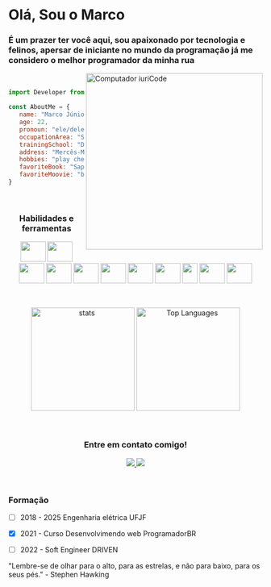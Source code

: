 # **Olá, Sou o Marco**

### É um prazer ter você aqui, sou apaixonado por tecnologia e felinos, apersar de iniciante no mundo da programação já me considero o melhor programador da minha rua

<img src="https://raw.githubusercontent.com/MicaelliMedeiros/micaellimedeiros/master/image/computer-illustration.png" min-width="400px" max-              width="350px" width="400px" align="right" alt="Computador iuriCode">

&nbsp;


   ```js
   import Developer from "marcojr73";

   const AboutMe = {
      name: "Marco Júnior Lopes de Melo",
      age: 22,
      pronoun: "ele/dele",
      occupationArea: "Software Engineer",
      trainingSchool: "Driven Education",
      address: "Mercês-MG",
      hobbies: "play chess, read, and watch old movies",
      favoriteBook: "Sapiens: A Brief History of Humankind",
      favoriteMoovie: "back to the future"
   }
   ```

&nbsp;
<h3 align="center">Habilidades e ferramentas</h3>

<p align="center">
   <img src="https://cdn.jsdelivr.net/gh/devicons/devicon/icons/html5/html5-original.svg" width="50" height="40"/>
   <img src="https://cdn.jsdelivr.net/gh/devicons/devicon/icons/css3/css3-original.svg" width="50" height="40"/> 
   <img src="https://cdn.jsdelivr.net/gh/devicons/devicon/icons/javascript/javascript-original.svg" width="50" height="40"/> 
   <img src="https://cdn.jsdelivr.net/gh/devicons/devicon/icons/react/react-original-wordmark.svg" width="50" height="40"/>
   <img src="https://cdn.jsdelivr.net/gh/devicons/devicon/icons/nodejs/nodejs-original.svg" width="50" height="40"/>   
   <img src="https://cdn.jsdelivr.net/gh/devicons/devicon/icons/typescript/typescript-original.svg" width="50" height="40"/>
   <img src="https://cdn.jsdelivr.net/gh/devicons/devicon/icons/postgresql/postgresql-original-wordmark.svg" width="50" height="40"/>
   <img src="https://cdn.jsdelivr.net/gh/devicons/devicon/icons/mongodb/mongodb-original.svg" width="50" height="40"/>
   <img src="https://seeklogo.com/images/P/prisma-logo-3805665B69-seeklogo.com.png" width="30" height="40"/>
   <img src="https://cdn.jsdelivr.net/gh/devicons/devicon/icons/linux/linux-original.svg" width="50" height="40"/>
   <img src="https://cdn.jsdelivr.net/gh/devicons/devicon/icons/git/git-original.svg" width="50" height="40"/> 
 </p>

 &nbsp; 
  
<div align="center">
  <img height="205em" alt="stats" src="https://github-readme-stats.vercel.app/api?username=marcojr73&show_icons=true&hide_border=true&theme=midnight-purple&bg_color=0d1117&hide_border=true" />

  <img height="205em" alt="Top Languages" src="https://github-readme-stats.vercel.app/api/top-langs/?username=marcojr73&theme=midnight-purple&bg_color=0d1117&hide_border=true" />
</div>  
  
&nbsp;
<h3 align="center">Entre em contato comigo!</h3>
<p align=center>
<a href="https://www.linkedin.com/in/marco-junior-7a21871b2/"><img src = "https://img.shields.io/badge/-marcojunior-blue?style=flat-square&logo=Linkedin&logoColor=white&link=https://www.linkedin.com/in/marco-junior/)" /> </a>
<a href="mailto:marco.junior@engenharia.ufjf.com.br"><img src = "https://img.shields.io/badge/-marco.junior-c14438?style=flat-square&logo=Gmail&logoColor=white&link=mailto:marco.junior@engenharia.ufjf.br)](mailto:marco.junior@engenharia.ufjf.br") /></a>
  
</p>

&nbsp;

### Formação

- [ ]  2018 - 2025 Engenharia elétrica UFJF

- [x]  2021 -      Curso Desenvolvimendo web ProgramadorBR

- [ ]  2022 -      Soft Engineer DRIVEN

"Lembre-se de olhar para o alto, para as estrelas, e não para baixo, para os seus pés." - Stephen Hawking


